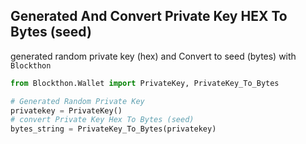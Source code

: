 ## Generated And Convert Private Key HEX To Bytes (seed)

generated random private key (hex) and Convert to seed (bytes) with `Blockthon`

```python
from Blockthon.Wallet import PrivateKey, PrivateKey_To_Bytes

# Generated Random Private Key
privatekey = PrivateKey()
# convert Private Key Hex To Bytes (seed)
bytes_string = PrivateKey_To_Bytes(privatekey)
```
